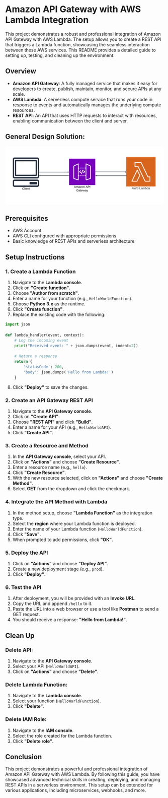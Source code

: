 # Amazon API Gateway with AWS Lambda Integration

This project demonstrates a robust and professional integration of Amazon API Gateway with AWS Lambda. The setup allows you to create a REST API that triggers a Lambda function, showcasing the seamless interaction between these AWS services. This README provides a detailed guide to setting up, testing, and cleaning up the environment.

## Overview

- **Amazon API Gateway**: A fully managed service that makes it easy for developers to create, publish, maintain, monitor, and secure APIs at any scale.
- **AWS Lambda**: A serverless compute service that runs your code in response to events and automatically manages the underlying compute resources.
- **REST API**: An API that uses HTTP requests to interact with resources, enabling communication between the client and server.

## General Design Solution: 

![Diagram of the project](./08_apigateway.png)


## Prerequisites

- AWS Account
- AWS CLI configured with appropriate permissions
- Basic knowledge of REST APIs and serverless architecture

## Setup Instructions

### 1. Create a Lambda Function

1. Navigate to the **Lambda console**.
2. Click on **"Create function"**.
3. Choose **"Author from scratch"**.
4. Enter a name for your function (e.g., `HelloWorldFunction`).
5. Choose **Python 3.x** as the runtime.
6. Click **"Create function"**.
7. Replace the existing code with the following:

```python
import json

def lambda_handler(event, context):
    # Log the incoming event
    print("Received event: " + json.dumps(event, indent=2))
    
    # Return a response
    return {
        'statusCode': 200,
        'body': json.dumps('Hello from Lambda!')
    }
```

8. Click **"Deploy"** to save the changes.

### 2. Create an API Gateway REST API

1. Navigate to the **API Gateway console**.
2. Click on **"Create API"**.
3. Choose **"REST API"** and click **"Build"**.
4. Enter a name for your API (e.g., `HelloWorldAPI`).
5. Click **"Create API"**.

### 3. Create a Resource and Method

1. In the **API Gateway console**, select your API.
2. Click on **"Actions"** and choose **"Create Resource"**.
3. Enter a resource name (e.g., `hello`).
4. Click **"Create Resource"**.
5. With the new resource selected, click on **"Actions"** and choose **"Create Method"**.
6. Select **GET** from the dropdown and click the checkmark.

### 4. Integrate the API Method with Lambda

1. In the method setup, choose **"Lambda Function"** as the integration type.
2. Select the **region** where your Lambda function is deployed.
3. Enter the name of your Lambda function (`HelloWorldFunction`).
4. Click **"Save"**.
5. When prompted to add permissions, click **"OK"**.

### 5. Deploy the API

1. Click on **"Actions"** and choose **"Deploy API"**.
2. Create a new deployment stage (e.g., `prod`).
3. Click **"Deploy"**.

### 6. Test the API

1. After deployment, you will be provided with an **Invoke URL**.
2. Copy the URL and append `/hello` to it.
3. Paste the URL into a web browser or use a tool like **Postman** to send a GET request.
4. You should receive a response: **"Hello from Lambda!"**.

## Clean Up

### Delete API:

1. Navigate to the **API Gateway console**.
2. Select your API (`HelloWorldAPI`).
3. Click on **"Actions"** and choose **"Delete"**.

### Delete Lambda Function:

1. Navigate to the **Lambda console**.
2. Select your function (`HelloWorldFunction`).
3. Click **"Delete"**.

### Delete IAM Role:

1. Navigate to the **IAM console**.
2. Select the role created for the Lambda function.
3. Click **"Delete role"**.

## Conclusion

This project demonstrates a powerful and professional integration of Amazon API Gateway with AWS Lambda. By following this guide, you have showcased advanced technical skills in creating, deploying, and managing REST APIs in a serverless environment. This setup can be extended for various applications, including microservices, webhooks, and more.